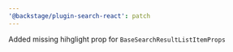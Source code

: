```yaml
---
'@backstage/plugin-search-react': patch
---
```


Added missing hihglight prop for `BaseSearchResultListItemProps`
